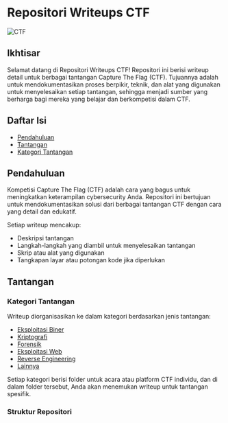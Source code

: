 # Repositori Writeups CTF

![CTF](https://img.shields.io/badge/CTF-Writeups-blue.svg)

## Ikhtisar

Selamat datang di Repositori Writeups CTF! Repositori ini berisi writeup detail untuk berbagai tantangan Capture The Flag (CTF). Tujuannya adalah untuk mendokumentasikan proses berpikir, teknik, dan alat yang digunakan untuk menyelesaikan setiap tantangan, sehingga menjadi sumber yang berharga bagi mereka yang belajar dan berkompetisi dalam CTF.

## Daftar Isi

- [Pendahuluan](#pendahuluan)
- [Tantangan](#tantangan)
- [Kategori Tantangan](#kategori-tantangan)

## Pendahuluan

Kompetisi Capture The Flag (CTF) adalah cara yang bagus untuk meningkatkan keterampilan cybersecurity Anda. Repositori ini bertujuan untuk mendokumentasikan solusi dari berbagai tantangan CTF dengan cara yang detail dan edukatif.

Setiap writeup mencakup:

- Deskripsi tantangan
- Langkah-langkah yang diambil untuk menyelesaikan tantangan
- Skrip atau alat yang digunakan
- Tangkapan layar atau potongan kode jika diperlukan

## Tantangan

### Kategori Tantangan

Writeup diorganisasikan ke dalam kategori berdasarkan jenis tantangan:

- [Eksploitasi Biner](tantangan/eksploitasi_biner/)
- [Kriptografi](tantangan/kriptografi/)
- [Forensik](tantangan/forensik/)
- [Eksploitasi Web](tantangan/eksploitasi_web/)
- [Reverse Engineering](tantangan/reverse_engineering/)
- [Lainnya](tantangan/lainnya/)

Setiap kategori berisi folder untuk acara atau platform CTF individu, dan di dalam folder tersebut, Anda akan menemukan writeup untuk tantangan spesifik.

### Struktur Repositori

